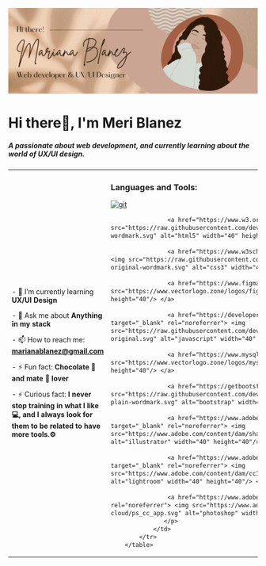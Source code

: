 ![Mariana_Blanez_banner](https://github.com/MeridaBZ/meridabz/blob/39d868fa97d531ba4edb9a773a4f86af45654d74/Mariana%20Blanez.png)

# Hi there👋, I'm Meri Blanez
##### _A passionate about web development, and currently learning about the world of UX/UI design._

 <table >
            <tr>
                <td>
                    <p>- 🌱 I’m currently learning <b>UX/UI Design</b></p>
                    <p>- 💬 Ask me about <b>Anything in my stack</b></p>
                    <p>- 📫 How to reach me: <b><a href=marianablanez@gmail.com alt=email>marianablanez@gmail.com</a></b></p>
                    <p>- ⚡ Fun fact: <b>Chocolate 🍫 and mate 🧉 lover</b></p>
                    <p>- ⚡  Curious fact: <b>I never stop training in what I like💻, and I always look for them to be related to have more tools.⚙</b></p>
                </td>
                <td>
                 <h3 align="left">Languages and Tools:</h3>
                    <a href="https://git-scm.com/" target="_blank" rel="noreferrer"> <img src="https://www.vectorlogo.zone/logos/git-scm/git-scm-icon.svg" alt="git" width="40" height="40"/> </a>
                 
                    <a href="https://www.w3.org/html/" target="_blank" rel="noreferrer"> <img src="https://raw.githubusercontent.com/devicons/devicon/master/icons/html5/html5-original-wordmark.svg" alt="html5" width="40" height="40"/> </a> 
                 
                    <a href="https://www.w3schools.com/css/" target="_blank" rel="noreferrer"> <img src="https://raw.githubusercontent.com/devicons/devicon/master/icons/css3/css3-original-wordmark.svg" alt="css3" width="40" height="40"/> </a> 
                 
                    <a href="https://www.figma.com/" target="_blank" rel="noreferrer"> <img src="https://www.vectorlogo.zone/logos/figma/figma-icon.svg" alt="figma" width="40" height="40"/> </a> 
                 
                    <a href="https://developer.mozilla.org/en-US/docs/Web/JavaScript" target="_blank" rel="noreferrer"> <img src="https://raw.githubusercontent.com/devicons/devicon/master/icons/javascript/javascript-original.svg" alt="javascript" width="40" height="40"/> </a>
                 
                    <a href="https://www.mysql.com/" target="_blank" rel="noreferrer"> <img src="https://www.vectorlogo.zone/logos/mysql/mysql-ar21.svg" alt="mysql" width="40" height="40"/> </a>
                 
                    <a href="https://getbootstrap.com" target="_blank" rel="noreferrer"> <img src="https://raw.githubusercontent.com/devicons/devicon/master/icons/bootstrap/bootstrap-plain-wordmark.svg" alt="bootstrap" width="40" height="40"/> </a>
                    
                    <a href="https://www.adobe.com/ar/products/illustrator.html" target="_blank" rel="noreferrer"> <img src="https://www.adobe.com/content/dam/shared/images/product-icons/svg/illustrator.svg" alt="illustrator" width="40" height="40"/> </a>
                 
                    <a href="https://www.adobe.com/ar/products/photoshop-lightroom.html" target="_blank" rel="noreferrer"> <img src="https://www.adobe.com/content/dam/cc1/en/genuine/images/AFC/LR_icon.svg" alt="lightroom" width="40" height="40"/> </a>
                 
                    <a href="https://www.adobe.com/ar/products/photoshop.html" target="_blank" rel="noreferrer"> <img src="https://www.adobe.com/content/dam/cc/us/en/creative-cloud/ps_cc_app.svg" alt="photoshop" width="40" height="40"/> </a>
                   </p>
                </td>
            </tr>
        </table>
